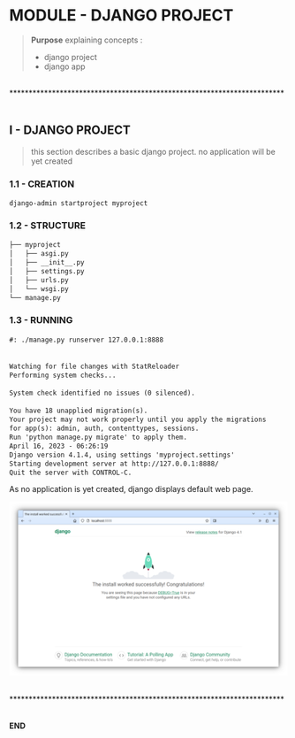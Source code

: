 MODULE - DJANGO PROJECT
=======================================================================

> **Purpose**
> explaining concepts :
>   - django project
>   - django app



<br>
***********************************************************************
<div style="page-break-after: always;"><br></div>



I - DJANGO PROJECT
-----------------------------------------------------------------------

> this section describes a basic django project.
> no application will be yet created

###  1.1 - CREATION

```shell
django-admin startproject myproject
```


###  1.2 - STRUCTURE

```text
├── myproject
│   ├── asgi.py
│   ├── __init__.py
│   ├── settings.py
│   ├── urls.py
│   └── wsgi.py
└── manage.py
```


###  1.3 - RUNNING

```shell
#: ./manage.py runserver 127.0.0.1:8888


Watching for file changes with StatReloader
Performing system checks...

System check identified no issues (0 silenced).

You have 18 unapplied migration(s).
Your project may not work properly until you apply the migrations
for app(s): admin, auth, contenttypes, sessions.
Run 'python manage.py migrate' to apply them.
April 16, 2023 - 06:26:19
Django version 4.1.4, using settings 'myproject.settings'
Starting development server at http://127.0.0.1:8888/
Quit the server with CONTROL-C.

```

As no application is yet created, django displays default web page.

![running](./assets/runserver.png)




<br>
***********************************************************************
<div style="page-break-after: always;"><br></div>


**END**
